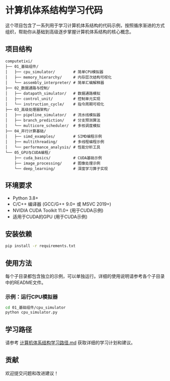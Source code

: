 # 计算机体系结构学习代码

这个项目包含了一系列用于学习计算机体系结构的代码示例，按照循序渐进的方式组织，帮助你从基础到高级逐步掌握计算机体系结构的核心概念。

## 项目结构

```
computetixi/
├── 01_基础组件/
│   ├── cpu_simulator/        # 简单CPU模拟器
│   ├── memory_hierarchy/     # 内存层次结构可视化
│   └── assembly_interpreter/ # 简单汇编解释器
├── 02_数据通路与控制/
│   ├── datapath_simulator/   # 数据通路模拟
│   ├── control_unit/         # 控制单元实现
│   └── instruction_cycle/    # 指令周期可视化
├── 03_高级处理器架构/
│   ├── pipeline_simulator/   # 流水线模拟器
│   ├── branch_prediction/    # 分支预测算法
│   └── multicore_scheduler/  # 多核调度模拟
├── 04_并行计算基础/
│   ├── simd_examples/        # SIMD编程示例
│   ├── multithreading/       # 多线程编程示例
│   └── performance_analysis/ # 性能分析工具
└── 05_GPU与CUDA编程/
    ├── cuda_basics/          # CUDA基础示例
    ├── image_processing/     # 图像处理示例
    └── deep_learning/        # 深度学习算子实现
```

## 环境要求

- Python 3.8+
- C/C++ 编译器 (GCC/G++ 9.0+ 或 MSVC 2019+)
- NVIDIA CUDA Toolkit 11.0+ (用于CUDA示例)
- 适用于CUDA的GPU (用于CUDA示例)

## 安装依赖

```bash
pip install -r requirements.txt
```

## 使用方法

每个子目录都包含独立的示例，可以单独运行。详细的使用说明请参考各个子目录中的README文件。

### 示例：运行CPU模拟器

```bash
cd 01_基础组件/cpu_simulator
python cpu_simulator.py
```

## 学习路径

请参考 [计算机体系结构学习路径.md](计算机体系结构学习路径.md) 获取详细的学习计划和建议。

## 贡献

欢迎提交问题和改进建议！
